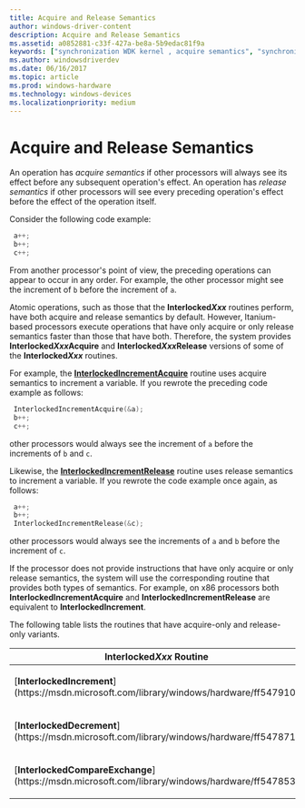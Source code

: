 ```yaml
---
title: Acquire and Release Semantics
author: windows-driver-content
description: Acquire and Release Semantics
ms.assetid: a0852881-c33f-427a-be8a-5b9edac81f9a
keywords: ["synchronization WDK kernel , acquire semantics", "synchronization WDK kernel , release semantics", "acquire semantics WDK kernel", "release semantics WDK kernel", "semantics WDK kernel"]
ms.author: windowsdriverdev
ms.date: 06/16/2017
ms.topic: article
ms.prod: windows-hardware
ms.technology: windows-devices
ms.localizationpriority: medium
---
```


# Acquire and Release Semantics





An operation has *acquire semantics* if other processors will always see its effect before any subsequent operation's effect. An operation has *release semantics* if other processors will see every preceding operation's effect before the effect of the operation itself.

Consider the following code example:

```cpp
 a++;
 b++;
 c++;
```

From another processor's point of view, the preceding operations can appear to occur in any order. For example, the other processor might see the increment of `b` before the increment of `a`.

Atomic operations, such as those that the **Interlocked*Xxx*** routines perform, have both acquire and release semantics by default. However, Itanium-based processors execute operations that have only acquire or only release semantics faster than those that have both. Therefore, the system provides **Interlocked*Xxx*Acquire** and **Interlocked*Xxx*Release** versions of some of the **Interlocked*Xxx*** routines.

For example, the [**InterlockedIncrementAcquire**](https://msdn.microsoft.com/library/windows/hardware/ff547916) routine uses acquire semantics to increment a variable. If you rewrote the preceding code example as follows:

```cpp
 InterlockedIncrementAcquire(&a);
 b++;
 c++;
```

other processors would always see the increment of `a` before the increments of `b` and `c`.

Likewise, the [**InterlockedIncrementRelease**](https://msdn.microsoft.com/library/windows/hardware/ff547919) routine uses release semantics to increment a variable. If you rewrote the code example once again, as follows:

```cpp
 a++;
 b++;
 InterlockedIncrementRelease(&c);
```

other processors would always see the increments of `a` and `b` before the increment of `c`.

If the processor does not provide instructions that have only acquire or only release semantics, the system will use the corresponding routine that provides both types of semantics. For example, on x86 processors both **InterlockedIncrementAcquire** and **InterlockedIncrementRelease** are equivalent to **InterlockedIncrement**.

The following table lists the routines that have acquire-only and release-only variants.

<table>
<colgroup>
<col width="33%" />
<col width="33%" />
<col width="33%" />
</colgroup>
<thead>
<tr class="header">
<th>Interlocked<em>Xxx</em> Routine</th>
<th>Acquire-Semantics-Only Version</th>
<th>Release-Semantics-Only Version</th>
</tr>
</thead>
<tbody>
<tr class="odd">
<td><p>[<strong>InterlockedIncrement</strong>](https://msdn.microsoft.com/library/windows/hardware/ff547910)</p></td>
<td><p>[<strong>InterlockedIncrementAcquire</strong>](https://msdn.microsoft.com/library/windows/hardware/ff547916)</p></td>
<td><p>[<strong>InterlockedIncrementRelease</strong>](https://msdn.microsoft.com/library/windows/hardware/ff547919)</p></td>
</tr>
<tr class="even">
<td><p>[<strong>InterlockedDecrement</strong>](https://msdn.microsoft.com/library/windows/hardware/ff547871)</p></td>
<td><p>[<strong>InterlockedDecrementAcquire</strong>](https://msdn.microsoft.com/library/windows/hardware/ff547875)</p></td>
<td><p>[<strong>InterlockedDecrementRelease</strong>](https://msdn.microsoft.com/library/windows/hardware/ff547883)</p></td>
</tr>
<tr class="odd">
<td><p>[<strong>InterlockedCompareExchange</strong>](https://msdn.microsoft.com/library/windows/hardware/ff547853)</p></td>
<td><p>[<strong>InterlockedCompareExchangeAcquire</strong>](https://msdn.microsoft.com/library/windows/hardware/ff547857)</p></td>
<td><p>[<strong>InterlockedCompareExchangeRelease</strong>](https://msdn.microsoft.com/library/windows/hardware/ff547867)</p></td>
</tr>
</tbody>
</table>

 

 

 





